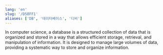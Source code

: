 ```yaml
---
lang: 'en'
slug: '/D58FF1'
aliases: ['DB', '데이터베이스', '디비']
---
```


In computer science, a database is a structured collection of data that is organized and stored in a way that allows efficient storage, retrieval, and manipulation of information. It is designed to manage large volumes of data, providing a systematic way to store and organize information.

